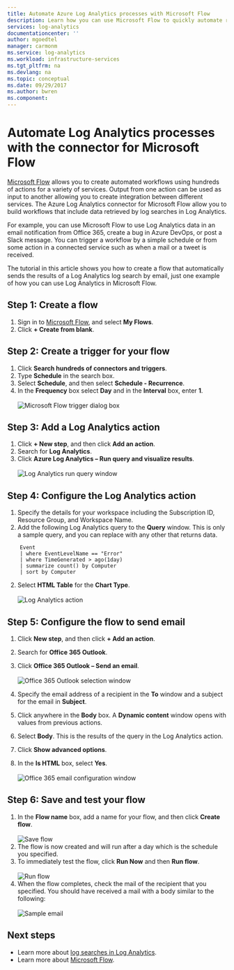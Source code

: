 ```yaml
---
title: Automate Azure Log Analytics processes with Microsoft Flow
description: Learn how you can use Microsoft Flow to quickly automate repeatable processes by using the Azure Log Analytics connector.
services: log-analytics
documentationcenter: ''
author: mgoedtel
manager: carmonm
ms.service: log-analytics
ms.workload: infrastructure-services
ms.tgt_pltfrm: na
ms.devlang: na
ms.topic: conceptual
ms.date: 09/29/2017
ms.author: bwren
ms.component: 
---
```


# Automate Log Analytics processes with the connector for Microsoft Flow
[Microsoft Flow](https://ms.flow.microsoft.com) allows you to create automated workflows using hundreds of actions for a variety of services. Output from one action can be used as input to another allowing you to create integration between different services.  The Azure Log Analytics connector for Microsoft Flow allow you to build workflows that include data retrieved by log searches in Log Analytics.

For example, you can use Microsoft Flow to use Log Analytics data in an email notification from Office 365, create a bug in Azure DevOps, or post a Slack message.  You can trigger a workflow by a simple schedule or from some action in a connected service such as when a mail or a tweet is received.  

The tutorial in this article shows you how to create a flow that automatically sends the results of a Log Analytics log search by email, just one example of how you can use Log Analytics in Microsoft Flow. 


## Step 1: Create a flow
1. Sign in to [Microsoft Flow](http://flow.microsoft.com), and select **My Flows**.
2. Click **+ Create from blank**.

## Step 2: Create a trigger for your flow
1. Click **Search hundreds of connectors and triggers**.
2. Type **Schedule** in the search box.
3. Select **Schedule**, and then select **Schedule - Recurrence**.
4. In the **Frequency** box select **Day** and in the **Interval** box, enter **1**.<br><br>![Microsoft Flow trigger dialog box](media/log-analytics-flow-tutorial/flow01.png)


## Step 3: Add a Log Analytics action
1. Click **+ New step**, and then click **Add an action**.
2. Search for **Log Analytics**.
3. Click **Azure Log Analytics – Run query and visualize results**.<br><br>![Log Analytics run query window](media/log-analytics-flow-tutorial/flow02.png)

## Step 4: Configure the Log Analytics action

1. Specify the details for your workspace including the Subscription ID, Resource Group, and Workspace Name.
2. Add the following Log Analytics query to the **Query** window.  This is only a sample query, and you can replace with any other that returns data.
```
	Event
	| where EventLevelName == "Error" 
	| where TimeGenerated > ago(1day)
	| summarize count() by Computer
	| sort by Computer
```

2. Select **HTML Table** for the **Chart Type**.<br><br>![Log Analytics action](media/log-analytics-flow-tutorial/flow03.png)

## Step 5: Configure the flow to send email

1. Click **New step**, and then click **+ Add an action**.
2. Search for **Office 365 Outlook**.
3. Click **Office 365 Outlook – Send an email**.<br><br>![Office 365 Outlook selection window](media/log-analytics-flow-tutorial/flow04.png)

4. Specify the email address of a recipient in the **To** window and a subject for the email in **Subject**.
5. Click anywhere in the **Body** box.  A **Dynamic content** window opens with values from previous actions.  
6. Select **Body**.  This is the results of the query in the Log Analytics action.
6. Click **Show advanced options**.
7. In the **Is HTML** box, select **Yes**.<br><br>![Office 365 email configuration window](media/log-analytics-flow-tutorial/flow05.png)

## Step 6: Save and test your flow
1. In the **Flow name** box, add a name for your flow, and then click **Create flow**.<br><br>![Save flow](media/log-analytics-flow-tutorial/flow06.png)
2. The flow is now created and will run after a day which is the schedule you specified. 
3. To immediately test the flow, click **Run Now** and then **Run flow**.<br><br>![Run flow](media/log-analytics-flow-tutorial/flow07.png)
3. When the flow completes, check the mail of the recipient that you specified.  You should have received a mail with a body similar to the following:<br><br>![Sample email](media/log-analytics-flow-tutorial/flow08.png)


## Next steps

- Learn more about [log searches in Log Analytics](log-analytics-queries.md).
- Learn more about [Microsoft Flow](https://ms.flow.microsoft.com).



